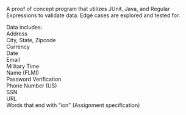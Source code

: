 A proof of concept program that utilizes JUnit, Java, and Regular Expressions to validate data.
Edge cases are explored and tested for.

Data includes:  
Address  
City, State, Zipcode  
Currency  
Date  
Email  
Military Time  
Name (FLMI)  
Password Verification  
Phone Number (US)  
SSN  
URL  
Words that end with "ion" (Assignment specification)
